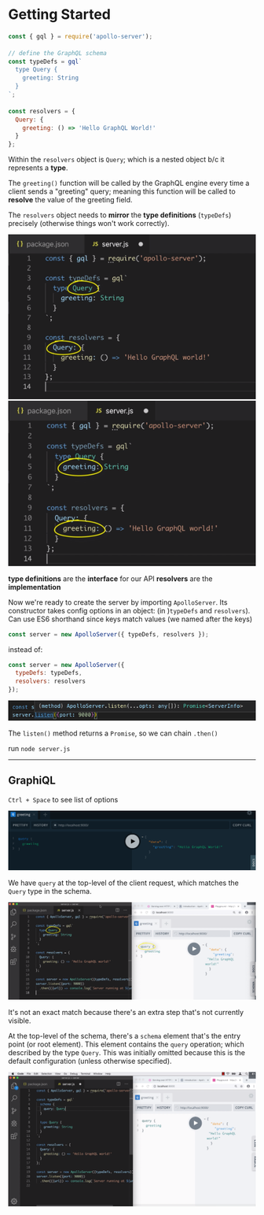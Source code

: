 # Getting Started

```javascript
const { gql } = require('apollo-server');

// define the GraphQL schema
const typeDefs = gql`
  type Query {
    greeting: String
  }
`;

const resolvers = {
  Query: {
    greeting: () => 'Hello GraphQL World!'
  }
};
```

Within the `resolvers` object is `Query`; which is a nested object b/c it represents a **type**.

The `greeting()` function will be called by the GraphQL engine every time a client sends a "greeting" query; meaning this function will be called to **resolve** the value of the greeting field.

The `resolvers` object needs to **mirror** the **type definitions** (`typeDefs`) precisely (otherwise things won't work correctly).

![resolvers_and_type_defs](./images/resolvers_and_type_defs.png)
![resolvers_and_type_defs2](./images/resolvers_and_type_defs2.png)

**type definitions** are the **interface** for our API
**resolvers** are the **implementation**

Now we're ready to create the server by importing `ApolloServer`. Its constructor takes config options in an object: (in )`typeDefs` and `resolvers`).
Can use ES6 shorthand since keys match values (we named after the keys)

```javascript
const server = new ApolloServer({ typeDefs, resolvers });
```

instead of:

```javascript
const server = new ApolloServer({
  typeDefs: typeDefs,
  resolvers: resolvers
});
```

![listen_method_signature](./images/listen_method_signature.png)

The `listen()` method returns a `Promise`, so we can chain `.then()`

run `node server.js`

---

## GraphiQL

`Ctrl + Space` to see list of options

![greeting_query](./images/greeting_query.png)

We have `query` at the top-level of the client request, which matches the `Query` type in the schema.

![comparison](./images/comparison.png)

It's not an exact match because there's an extra step that's not currently visible.

At the top-level of the schema, there's a `schema` element that's the entry point (or root element). This element contains the `query` operation; which described by the type `Query`. This was initially omitted because this is the default configuration (unless otherwise specified).

![comparison2](./images/comparison2.png)
